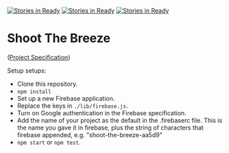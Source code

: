 [![Stories in Ready](https://badge.waffle.io/ejwill04/shoot-the-breeze.png?label=ready&title=Ready)](https://waffle.io/ejwill04/shoot-the-breeze)
[![Stories in Ready](https://badge.waffle.io/ejwill04/shoot-the-breeze.png?label=ready&title=Ready)](https://waffle.io/ejwill04/shoot-the-breeze)
[![Stories in Ready](https://badge.waffle.io/ejwill04/shoot-the-breeze.png?label=ready&title=Ready)](https://waffle.io/ejwill04/shoot-the-breeze)
# Shoot The Breeze

([Project Specification](http://frontend.turing.io/projects/shoot-the-breeze))

Setup setups:

- Clone this repository.
- `npm install`
- Set up a new Firebase application.
- Replace the keys in `./lib/firebase.js`.
- Turn on Google authentication in the Firebase specification.
- Add the name of your project as the default in the .firebaserc file. This is the name you gave it in firebase, plus the string of characters that firebase appended, e.g. "shoot-the-breeze-aa5d9" 
- `npm start` or `npm test`.
